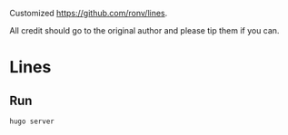 Customized https://github.com/ronv/lines. 

All credit should go to the original author and please tip them if you can.

# Lines


## Run

```
hugo server
```
